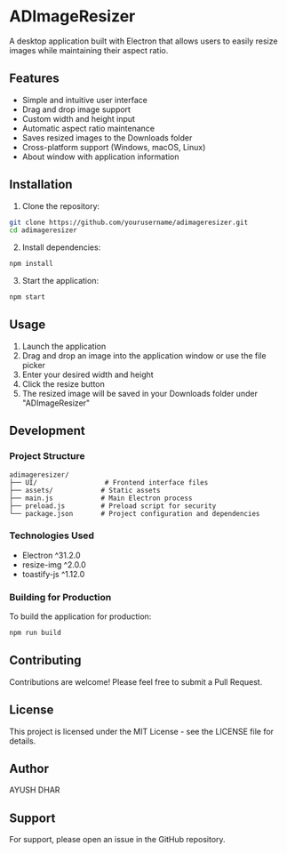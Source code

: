 # ADImageResizer

A desktop application built with Electron that allows users to easily resize images while maintaining their aspect ratio.

## Features

- Simple and intuitive user interface
- Drag and drop image support
- Custom width and height input
- Automatic aspect ratio maintenance
- Saves resized images to the Downloads folder
- Cross-platform support (Windows, macOS, Linux)
- About window with application information

## Installation

1. Clone the repository:

```bash
git clone https://github.com/yourusername/adimageresizer.git
cd adimageresizer
```

2. Install dependencies:

```bash
npm install
```

3. Start the application:

```bash
npm start
```

## Usage

1. Launch the application
2. Drag and drop an image into the application window or use the file picker
3. Enter your desired width and height
4. Click the resize button
5. The resized image will be saved in your Downloads folder under "ADImageResizer"

## Development

### Project Structure

```
adimageresizer/
├── UI/                 # Frontend interface files
├── assets/            # Static assets
├── main.js            # Main Electron process
├── preload.js         # Preload script for security
└── package.json       # Project configuration and dependencies
```

### Technologies Used

- Electron ^31.2.0
- resize-img ^2.0.0
- toastify-js ^1.12.0

### Building for Production

To build the application for production:

```bash
npm run build
```

## Contributing

Contributions are welcome! Please feel free to submit a Pull Request.

## License

This project is licensed under the MIT License - see the LICENSE file for details.

## Author

AYUSH DHAR

## Support

For support, please open an issue in the GitHub repository.
